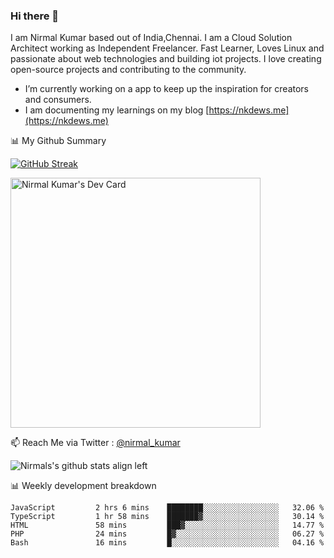 ### Hi there 👋

 I am Nirmal Kumar based out of India,Chennai. I am a Cloud Solution Architect working as Independent Freelancer. Fast Learner, Loves Linux and passionate about web technologies and building iot projects. I love creating open-source projects and contributing to the community.

- I’m currently working on a app to keep up the inspiration for creators and consumers.
- I am documenting my learnings on my blog [https://nkdews.me](https://nkdews.me)


📊 My Github Summary

[![GitHub Streak](https://github-readme-streak-stats.herokuapp.com?user=nk-gears&theme=dark&hide_border=true&date_format=M%20j%5B%2C%20Y%5D)](https://git.io/streak-stats)

<a href="https://app.daily.dev/nirmal_kumar"><img src="https://api.daily.dev/devcards/a16cfcf02d384b16b41de71ce4d1d811.png?r=8ve" width="400" alt="Nirmal Kumar's Dev Card"/></a>

📫 Reach Me via  Twitter : [@nirmal_kumar](https://twitter.com/nirmal_kumar)

![Nirmals's github stats align left](https://github-readme-stats.vercel.app/api?username=nk-gears&show_icons=true)


📊 Weekly development breakdown

<!--START_SECTION:waka-->

```text
JavaScript         2 hrs 6 mins    ████████░░░░░░░░░░░░░░░░░   32.06 %
TypeScript         1 hr 58 mins    ███████▓░░░░░░░░░░░░░░░░░   30.14 %
HTML               58 mins         ███▓░░░░░░░░░░░░░░░░░░░░░   14.77 %
PHP                24 mins         █▓░░░░░░░░░░░░░░░░░░░░░░░   06.27 %
Bash               16 mins         █░░░░░░░░░░░░░░░░░░░░░░░░   04.16 %
```

<!--END_SECTION:waka-->


